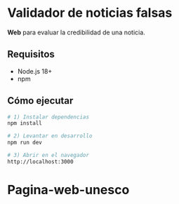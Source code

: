 # Validador de noticias falsas
**Web** para evaluar la credibilidad de una noticia.

## Requisitos
- Node.js 18+ 
- npm 

## Cómo ejecutar
```bash
# 1) Instalar dependencias
npm install

# 2) Levantar en desarrollo
npm run dev

# 3) Abrir en el navegador
http://localhost:3000
```

# Pagina-web-unesco
